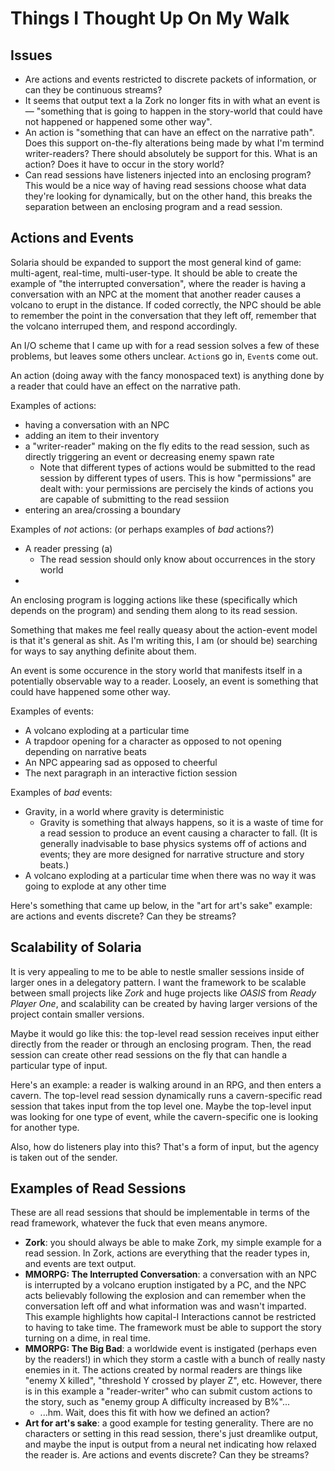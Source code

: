 # Things I Thought Up On My Walk

## Issues
- Are actions and events restricted to discrete packets of information, or can they be continuous streams?
- It seems that output text a la Zork no longer fits in with what an event is — "something that is going to happen in the story-world that could have not happened or happened some other way".
- An action is "something that can have an effect on the narrative path". Does this support on-the-fly alterations being made by what I'm termind writer-readers? There should absolutely be support for this. What is an action? Does it have to occur in the story world?
- Can read sessions have listeners injected into an enclosing program? This would be a nice way of having read sessions choose what data they're looking for dynamically, but on the other hand, this breaks the separation between an enclosing program and a read session.

## Actions and Events

Solaria should be expanded to support the most general kind of game: multi-agent, real-time, multi-user-type.
It should be able to create the example of "the interrupted conversation", where the reader is having a conversation with an NPC at the moment that another reader causes a volcano to erupt in the distance.
If coded correctly, the NPC should be able to remember the point in the conversation that they left off, remember that the volcano interruped them, and respond accordingly.

An I/O scheme that I came up with for a read session solves a few of these problems, but leaves some others unclear.
`Action`s go in, `Event`s come out.

An action (doing away with the fancy monospaced text) is anything done by a reader that could have an effect on the narrative path.

Examples of actions:
- having a conversation with an NPC
- adding an item to their inventory
- a "writer-reader" making on the fly edits to the read session, such as directly triggering an event or decreasing enemy spawn rate
  - Note that different types of actions would be submitted to the read session by different types of users. This is how "permissions" are dealt with: your permissions are percisely the kinds of actions you are capable of submitting to the read sessiion
- entering an area/crossing a boundary

Examples of *not* actions: (or perhaps examples of *bad* actions?)
- A reader pressing (a)
  - The read session should only know about occurrences in the story world
- 

An enclosing program is logging actions like these (specifically which depends on the program) and sending them along to its read session.

Something that makes me feel really queasy about the action-event model is that it's general as shit.
As I'm writing this, I am (or should be) searching for ways to say anything definite about them.

An event is some occurence in the story world that manifests itself in a potentially observable way to a reader.
Loosely, an event is something that could have happened some other way.

Examples of events:
- A volcano exploding at a particular time
- A trapdoor opening for a character as opposed to not opening depending on narrative beats
- An NPC appearing sad as opposed to cheerful
- The next paragraph in an interactive fiction session

Examples of *bad* events:
- Gravity, in a world where gravity is deterministic
  - Gravity is something that always happens, so it is a waste of time for a read session to produce an event causing a character to fall. (It is generally inadvisable to base physics systems off of actions and events; they are more designed for narrative structure and story beats.)
- A volcano exploding at a particular time when there was no way it was going to explode at any other time

Here's something that came up below, in the "art for art's sake" example: are actions and events discrete? Can they be streams?

## Scalability of Solaria

It is very appealing to me to be able to nestle smaller sessions inside of larger ones in a delegatory pattern.
I want the framework to be scalable between small projects like *Zork* and huge projects like *OASIS* from *Ready Player One*, and scalability can be created by having larger versions of the project contain smaller versions.

Maybe it would go like this: the top-level read session receives input either directly from the reader or through an enclosing program.
Then, the read session can create other read sessions on the fly that can handle a particular type of input.

Here's an example: a reader is walking around in an RPG, and then enters a cavern.
The top-level read session dynamically runs a cavern-specific read session that takes input from the top level one.
Maybe the top-level input was looking for one type of event, while the cavern-specific one is looking for another type.

Also, how do listeners play into this? That's a form of input, but the agency is taken out of the sender.

## Examples of Read Sessions

These are all read sessions that should be implementable in terms of the read framework, whatever the fuck that even means anymore.
- **Zork**: you should always be able to make Zork, my simple example for a read session. In Zork, actions are everything that the reader types in, and events are text output.
- **MMORPG: The Interrupted Conversation**: a conversation with an NPC is interrupted by a volcano eruption instigated by a PC, and the NPC acts believably following the explosion and can remember when the conversation left off and what information was and wasn't imparted. This example highlights how capital-I Interactions cannot be restricted to having to take time. The framework must be able to support the story turning on a dime, in real time.
- **MMORPG: The Big Bad**: a worldwide event is instigated (perhaps even by the readers!) in which they storm a castle with a bunch of really nasty enemies in it. The actions created by normal readers are things like "enemy X killed", "threshold Y crossed by player Z", etc. However, there is in this example a "reader-writer" who can submit custom actions to the story, such as "enemy group A difficulty increased by B%"...
  - ...hm. Wait, does this fit with how we defined an action?
- **Art for art's sake**: a good example for testing generality. There are no characters or setting in this read session, there's just dreamlike output, and maybe the input is output from a neural net indicating how relaxed the reader is. Are actions and events discrete? Can they be streams?
